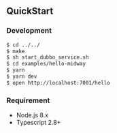 ## QuickStart

### Development

```bash
$ cd ../../
$ make
$ sh start_dubbo_service.sh
$ cd examples/hello-midway
$ yarn
$ yarn dev
$ open http://localhost:7001/hello
```

### Requirement

- Node.js 8.x
- Typescript 2.8+
